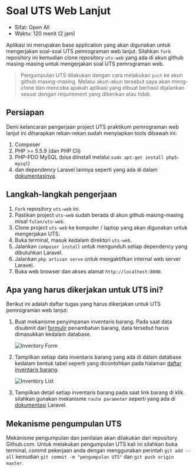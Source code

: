 # Soal UTS Web Lanjut

* Sifat: Open All
* Waktu: 120 menit (2 jam)

Aplikasi ini merupakan base application yang akan digunakan untuk mengerjakan soal-soal UTS pemrograman web lanjut. Silahkan `fork` repository ini kemudian clone repository `uts-web` yang ada di akun github masing-masing untuk mengerjakan soal UTS pemrograman web.

> Pengumpulan UTS dilakukan dengan cara melakukan `push` ke akun github masing-masing. Melalui akun-akun tersebut saya akan meng-clone dan mencoba apakah aplikasi yang dibuat berhasil dijalankan sesuai dengan requirement yang diberikan atau tidak.

## Persiapan

Demi kelancaran pengerjaan project UTS praktikum pemrograman web lanjut ini diharapkan rekan-rekan sudah menyiapkan tools dibawah ini:

1. Composer
2. PHP >= 5.5.9 (dan PHP Cli)
3. PHP-PDO MySQL (bisa diinstall melalui `sudo apt-get install php5-mysql`)
4. dan dependency Laravel lainnya seperti yang ada di dalam [dokumentasinya](https://laravel.com/docs/5.2/installation#server-requirements).

## Langkah-langkah pengerjaan

1. `Fork` repository `uts-web` ini.
2. Pastikan project `uts-web` sudah berada di akun github masing-masing misal `fulan/uts-web`.
3. Clone project `uts-web` ke komputer / laptop yang akan digunakan untuk mengerjakan UTS.
4. Buka terminal, masuk kedalam direktori `uts-web`.
5. Jalankan `composer install` untuk mengunduh setiap dependency yang dibutuhkan Laravel.
6. Jalankan `php artisan serve` untuk mengaktifkan internal web server Laravel.
7. Buka web browser dan akses alamat `http://localhost:8000`.

## Apa yang harus dikerjakan untuk UTS ini?

Berikut ini adalah daftar tugas yang harus dikerjakan untuk UTS pemrograman web lanjut:

1. Buat mekanisme penyimpanan inventaris barang. Pada saat data disubmit dari [formulir](http://localhost:8000/form) penambahan barang, data tersebut harus dimasukkan kedalam database.

    ![Inventory Form](http://s11.postimg.org/jon6dryg3/inventory_new.png)

2. Tampilkan setiap data inventaris barang yang ada di dalam database kedalam bentuk tabel seperti yang dicontohkan pada halaman [daftar inventaris barang](http://localhost:8000).

    ![Inventory List](http://s23.postimg.org/lzrflpzor/inventory_list.png)

3. Tampilkan detail setiap inventaris barang pada saat link barang di klik. silahkan gunakan mekanisme `route parameter` seperti yang ada di [dokumentasi](https://laravel.com/docs/5.2/controllers#basic-controllers) Laravel.

## Mekanisme pengumpulan UTS

Mekanisme pengumpulan dan penilaian akan dilakukan dari repository Github.com. Untuk melakukan pengumpulan UTS kali ini silahkan buka terminal, commit pekerjaan anda dengan menggunakan perintah `git add --all` kemudian `git commit -m "pengumpulan UTS"` dan `git push origin master`.
